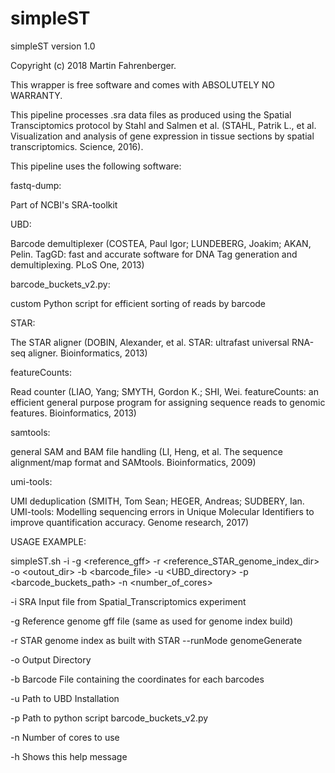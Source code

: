 # simpleST

simpleST version 1.0

Copyright (c) 2018 Martin Fahrenberger.

This wrapper is free software and comes with ABSOLUTELY NO WARRANTY.

This pipeline processes .sra data files as produced using the Spatial Transciptomics protocol by Stahl and Salmen et al. (STAHL, Patrik L., et al. Visualization and analysis of gene expression in tissue sections by spatial transcriptomics. Science, 2016).

This pipeline uses the following software:

fastq-dump:

Part of NCBI's SRA-toolkit

UBD:

Barcode demultiplexer (COSTEA, Paul Igor; LUNDEBERG, Joakim; AKAN, Pelin. TagGD: fast and accurate software for DNA Tag generation and demultiplexing. PLoS One, 2013)

barcode_buckets_v2.py:

custom Python script for efficient sorting of reads by barcode

STAR:

The STAR aligner (DOBIN, Alexander, et al. STAR: ultrafast universal RNA-seq aligner. Bioinformatics, 2013)

featureCounts:

Read counter (LIAO, Yang; SMYTH, Gordon K.; SHI, Wei. featureCounts: an efficient general purpose program for assigning sequence reads to genomic features. Bioinformatics, 2013)

samtools:

general SAM and BAM file handling (LI, Heng, et al. The sequence alignment/map format and SAMtools. Bioinformatics, 2009)

umi-tools:

UMI deduplication (SMITH, Tom Sean; HEGER, Andreas; SUDBERY, Ian. UMI-tools: Modelling sequencing errors in Unique Molecular Identifiers to improve quantification accuracy. Genome research, 2017)

USAGE EXAMPLE:

simpleST.sh -i <SRA-Input-File> -g <reference_gff> -r <reference_STAR_genome_index_dir> -o <outout_dir> -b <barcode_file> -u <UBD_directory> -p <barcode_buckets_path> -n <number_of_cores>

-i		SRA Input file from Spatial_Transcriptomics experiment

-g		Reference genome gff file (same as used for genome index build)

-r		STAR genome index as built with STAR --runMode genomeGenerate

-o		Output Directory

-b		Barcode File containing the coordinates for each barcodes

-u		Path to UBD Installation

-p		Path to python script barcode_buckets_v2.py

-n		Number of cores to use

-h		Shows this help message

